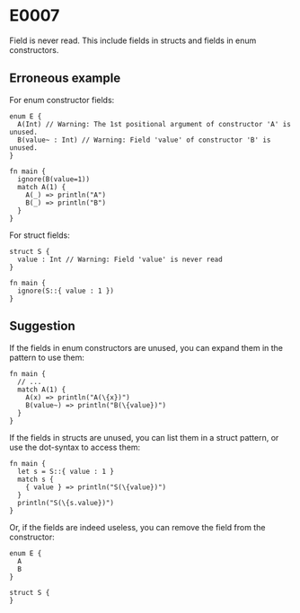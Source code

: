 # E0007

Field is never read. This include fields in structs and fields in enum
constructors.

## Erroneous example

For enum constructor fields:

```moonbit
enum E {
  A(Int) // Warning: The 1st positional argument of constructor 'A' is unused.
  B(value~ : Int) // Warning: Field 'value' of constructor 'B' is unused.
}

fn main {
  ignore(B(value=1))
  match A(1) {
    A(_) => println("A")
    B(_) => println("B")
  }
}
```

For struct fields:

```moonbit
struct S {
  value : Int // Warning: Field 'value' is never read
}

fn main {
  ignore(S::{ value : 1 })
}
```

## Suggestion

If the fields in enum constructors are unused, you can expand them in the
pattern to use them:

```moonbit
fn main {
  // ...
  match A(1) {
    A(x) => println("A(\{x})")
    B(value~) => println("B(\{value})")
  }
}
```

If the fields in structs are unused, you can list them in a struct pattern, or use
the dot-syntax to access them:

```moonbit
fn main {
  let s = S::{ value : 1 }
  match s {
    { value } => println("S(\{value})")
  }
  println("S(\{s.value})")
}
```

Or, if the fields are indeed useless, you can remove the field from the
constructor:

```moonbit
enum E {
  A
  B
}
```

```moonbit
struct S {
}
```

